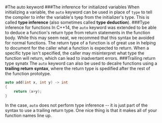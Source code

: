 #The auto keyword
###The inference for initialized variables
When initializing a variable, the `auto` keyword can be used in place of `type` to tell the compiler to infer the variable's tyep from the initializer's type. This is called **type inference** (also sometimes called **type deduction**).
###Type inference for functions
In C++14, the `auto` keyword was extended to be able to deduce a function's return type from return statements in the function body. While this may seem neat, we recommed that this syntax be avoided for normal functions. The return type of a function is of great use in helping to document for the caller what a function is expected to return. When a specific type isn't specified, the caller may misinterpret what type the function will return, which can lead to inadvertant errors.
###Trailing return type synatx
The `auto` keyword can also be used to decalre functions using a **trailing return syntax**, where the return type is spedified after the rest of the function prototype.
```cpp
auto add(int x, int y) -> int
{
    return (x+y);
}
```
In the case, `auto` does not perform type inference -- it is just part of the syntax to use a trailing return type.
One nice thing is that it makes all of your function names line up.
